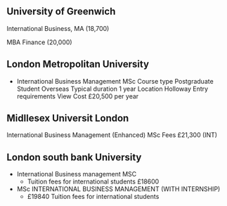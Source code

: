 
## University of Greenwich

International Business, MA (18,700)

MBA Finance (20,000)



## London Metropolitan University

- International Business Management
MSc
Course type
Postgraduate
Student
Overseas
Typical duration
1 year
Location
Holloway
Entry requirements
View
Cost
£20,500 per year







## Midllesex Universit London

International Business Management (Enhanced) MSc Fees £21,300 (INT)









## London south bank University


- International Business management MSC 
    - Tuition fees for international students £18600
- MSc INTERNATIONAL BUSINESS MANAGEMENT (WITH INTERNSHIP)
  - £19840 Tuition fees for international students
































